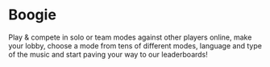 # Boogie
Play &amp; compete in solo or team modes against other players online, make your lobby, choose a mode from tens of different modes, language and type of the music and start paving your way to our leaderboards!
